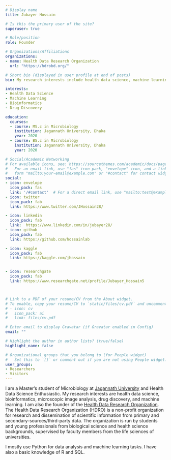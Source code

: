 ```yaml
---
# Display name
title: Jubayer Hossain

# Is this the primary user of the site?
superuser: true

# Role/position
role: Founder

# Organizations/Affiliations
organizations:
- name: Health Data Research Organization
  url: "https://hdrobd.org/"

# Short bio (displayed in user profile at end of posts)
bio: My research interests include health data science, machine learning, genomics and drug discovery.

interests:
- Health Data Science
- Machine Learning
- Bioinformatics
- Drug Discovery

education:
  courses:
  - course: MS.c in Microbiology
    institution: Jagannath University, Dhaka
    year: 2020
  - course: BS.c in Microbiology
    institution: Jagannath University, Dhaka
    year: 2020

# Social/Academic Networking
# For available icons, see: https://sourcethemes.com/academic/docs/page-builder/#icons
#   For an email link, use "fas" icon pack, "envelope" icon, and a link in the
#   form "mailto:your-email@example.com" or "#contact" for contact widget.
social:
- icon: envelope
  icon_pack: fas
  link: '/#contact'  # For a direct email link, use "mailto:test@example.org".
- icon: twitter
  icon_pack: fab
  link: https://www.twitter.com/JHossain28/

- icon: linkedin
  icon_pack: fab
  link:  https://www.linkedin.com/in/jubayer28/
- icon: github
  icon_pack: fab
  link: https://github.com/hossainlab

- icon: kaggle
  icon_pack: fab
  link: https://kaggle.com/jhossain


- icon: researchgate
  icon_pack: fab
  link: https://www.researchgate.net/profile/Jubayer_Hossain5



# Link to a PDF of your resume/CV from the About widget.
# To enable, copy your resume/CV to `static/files/cv.pdf` and uncomment the lines below.
# - icon: cv
#   icon_pack: ai
#   link: files/cv.pdf

# Enter email to display Gravatar (if Gravatar enabled in Config)
email: ""

# Highlight the author in author lists? (true/false)
highlight_name: false

# Organizational groups that you belong to (for People widget)
#   Set this to `[]` or comment out if you are not using People widget.
user_groups:
- Researchers
- Visitors
---
```


I am a Master’s student of Microbiology at [Jagannath University](https://jnu.ac.bd/dept/portal/web/microbiology) and Health Data Science Enthusiastic. My research interests are health data science, bioinformatics, microscopic image analysis, drug discovery, and machine learning. I am also the founder of the [Health Data Research Organization](https://hdrobd.org/). The Health Data Research Organization (HDRO) is a non-profit organization for research and dissemination of scientific information from primary and secondary-sources/third-party data. The organization is run by students and young professionals from biological science and health science backgrounds, supervised by faculty members from the life sciences of universities.

I mostly use Python for data analysis and machine learning tasks. I have also a basic knowledge of R and SQL.




<!-- 
{{< icon name="download" pack="fas" >}} Download my {{< staticref "media/demo_resume.pdf" "newtab" >}}resumé{{< /staticref >}}. -->
